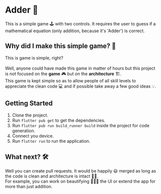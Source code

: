 # Adder 🧮

This is a simple game 🕹 with two controls. It requires the user to guess if a mathematical equation (only addition, because it's 'Adder') is correct.

## Why did I make this simple game? 🤔

This is game is simple, right?\
\
Well, anyone could have made this game in matter of hours but this project is not focused on the <b>game</b> 🎮 but on the <b>architecture</b> 🏗.\
This game is kept simple so as to allow people of all skill levels‍ to appreciate the clean code 💻 and if possible take away a few good ideas 💡.

## Getting Started

1. Clone the project.
2. Run `flutter pub get` to get the dependencies.
3. Run `flutter pub run build_runner build` inside the project for code generation.‍
4. Connect you device.
5. Run `flutter run` to run the application.

## What next? 🛠

Well you can create pull requests. It would be happily 😃 merged as long as the code is clean and architecture is intact 💪🏻.\
For example, you can work on beautifying 💇🏻‍♀️ the UI or extend the app for more than just addition.